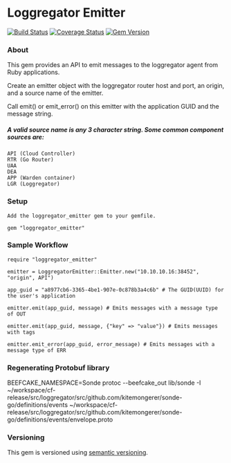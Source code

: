 # Loggregator Emitter 

[![Build Status](https://travis-ci.org/kitemongerer/loggregator_emitter.svg?branch=master)](https://travis-ci.org/kitemongerer/loggregator_emitter) [![Coverage Status](https://coveralls.io/repos/kitemongerer/loggregator_emitter/badge.svg?branch=master)](https://coveralls.io/r/kitemongerer/loggregator_emitter?branch=master) [![Gem Version](https://badge.fury.io/rb/loggregator_emitter.svg)](http://badge.fury.io/rb/loggregator_emitter)

### About

This gem provides an API to emit messages to the loggregator agent from Ruby applications.

Create an emitter object with the loggregator router host and port, an origin, and a source name of the emitter.

Call emit() or emit_error() on this emitter with the application GUID and the message string.

##### A valid source name is any 3 character string.   Some common component sources are:

    API (Cloud Controller)
    RTR (Go Router)
    UAA
    DEA
    APP (Warden container)
    LGR (Loggregator)

### Setup

    Add the loggregator_emitter gem to your gemfile.

    gem "loggregator_emitter"

### Sample Workflow

    require "loggregator_emitter"

    emitter = LoggregatorEmitter::Emitter.new("10.10.10.16:38452", "origin", API")

    app_guid = "a8977cb6-3365-4be1-907e-0c878b3a4c6b" # The GUID(UUID) for the user's application

    emitter.emit(app_guid, message) # Emits messages with a message type of OUT

    emitter.emit(app_guid, message, {"key" => "value"}) # Emits messages with tags

    emitter.emit_error(app_guid, error_message) # Emits messages with a message type of ERR

### Regenerating Protobuf library

BEEFCAKE_NAMESPACE=Sonde protoc --beefcake_out lib/sonde -I ~/workspace/cf-release/src/loggregator/src/github.com/kitemongerer/sonde-go/definitions/events ~/workspace/cf-release/src/loggregator/src/github.com/kitemongerer/sonde-go/definitions/events/envelope.proto

### Versioning

This gem is versioned using [semantic versioning](http://semver.org/).
